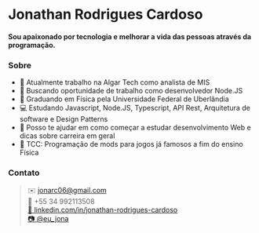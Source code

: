 # Jonathan Rodrigues Cardoso
#### 	Sou apaixonado por tecnologia e melhorar a vida das pessoas através da programação.<br/> 


### Sobre
- 🔭 Atualmente trabalho na Algar Tech como analista de MIS
- 🚀 Buscando oportunidade de trabalho como desenvolvedor Node.JS
- 📓 Graduando em Física pela Universidade Federal de Uberlândia
- 💻 Estudando Javascript, Node.JS, Typescript, API Rest, Arquitetura de software e Design Patterns
- 🤔 Posso te ajudar em como começar a estudar desenvolvimento Web e dicas sobre carreira em geral
- 💬 TCC: Programação de mods para jogos já famosos a fim do ensino Física

### Contato
>✉️ jonarc06@gmail.com
<br/>📱 +55 34 992113508
<br/> <a href=https://www.linkedin.com/in/jonathan-rodrigues-cardoso-7a95b0154/>🔗 linkedin.com/in/jonathan-rodrigues-cardoso</a>
<br/> <a href=https://www.instagram.com/eu_jona/>📷 @eu_jona<a>
